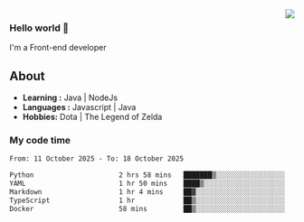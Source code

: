 <img align='right' src="https://github-readme-stats.vercel.app/api?username=jumodada&show_icons=true&theme=vue">

### Hello world 👋

I'm a Front-end developer 
    
## About
-  **Learning :** Java | NodeJs
-  **Languages :** Javascript | Java
-  **Hobbies:** Dota | The Legend of Zelda

### My code time

<!--START_SECTION:waka-->

```txt
From: 11 October 2025 - To: 18 October 2025

Python                     2 hrs 58 mins   ███████▒░░░░░░░░░░░░░░░░░   28.98 %
YAML                       1 hr 50 mins    ████▒░░░░░░░░░░░░░░░░░░░░   17.99 %
Markdown                   1 hr 4 mins     ██▓░░░░░░░░░░░░░░░░░░░░░░   10.44 %
TypeScript                 1 hr            ██▒░░░░░░░░░░░░░░░░░░░░░░   09.74 %
Docker                     58 mins         ██▒░░░░░░░░░░░░░░░░░░░░░░   09.47 %
```

<!--END_SECTION:waka-->
